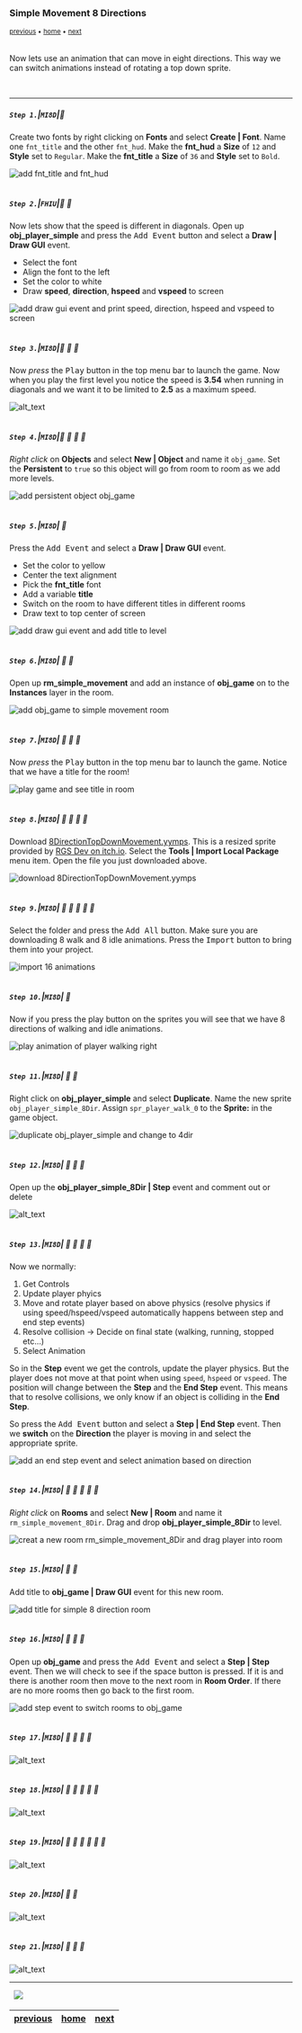 <img src="https://via.placeholder.com/1000x4/45D7CA/45D7CA" alt="drawing" height="4px"/>

### Simple Movement 8 Directions

<sub>[previous](../simple-movement/README.md#user-content-simple-movement-in-8-directions) • [home](../README.md#user-content-gms2-move-in-8-directions) • [next](../)</sub>

<img src="https://via.placeholder.com/1000x4/45D7CA/45D7CA" alt="drawing" height="4px"/>

Now lets use an animation that can move in eight directions. This way we can switch animations instead of rotating a top down sprite.

<br>

---


##### `Step 1.`\|`MI8D`|:small_blue_diamond:

Create two fonts by right clicking on **Fonts** and select **Create | Font**.  Name one `fnt_title` and the other `fnt_hud`. Make the **fnt_hud** a **Size** of `12` and **Style** set to `Regular`. Make the **fnt_title** a **Size** of `36` and **Style** set to `Bold`.  

![add fnt_title and fnt_hud](images/twoFonts.png)

<img src="https://via.placeholder.com/500x2/45D7CA/45D7CA" alt="drawing" height="2px" alt = ""/>

##### `Step 2.`\|`FHIU`|:small_blue_diamond: :small_blue_diamond: 

Now lets show that the speed is different in diagonals.  Open up **obj_player_simple** and press the <kbd>Add Event</kbd> button and select a **Draw | Draw GUI** event.

* Select the font
* Align the font to the left
* Set the color to white
* Draw **speed**, **direction**, **hspeed** and **vspeed** to screen

![add draw gui event and print speed, direction, hspeed and vspeed to screen](images/drawSimpleGUI.png)

<img src="https://via.placeholder.com/500x2/45D7CA/45D7CA" alt="drawing" height="2px" alt = ""/>

##### `Step 3.`\|`MI8D`|:small_blue_diamond: :small_blue_diamond: :small_blue_diamond:

Now *press* the <kbd>Play</kbd> button in the top menu bar to launch the game. Now when you play the first level you notice the speed is **3.54** when running in diagonals and we want it to be limited to **2.5** as a maximum speed.

![alt_text](images/speedWrongDiag.gif)

<img src="https://via.placeholder.com/500x2/45D7CA/45D7CA" alt="drawing" height="2px" alt = ""/>

##### `Step 4.`\|`MI8D`|:small_blue_diamond: :small_blue_diamond: :small_blue_diamond: :small_blue_diamond:

*Right click* on **Objects** and select **New | Object** and name it `obj_game`. Set the **Persistent** to `true` so this object will go from room to room as we add more levels.

![add persistent object obj_game](images/objGamePersistent.png)

<img src="https://via.placeholder.com/500x2/45D7CA/45D7CA" alt="drawing" height="2px" alt = ""/>

##### `Step 5.`\|`MI8D`| :small_orange_diamond:

Press the <kbd>Add Event</kbd> and select a **Draw | Draw GUI** event.

* Set the color to yellow
* Center the text alignment
* Pick the **fnt_title** font
* Add a variable **title**
* Switch on the room to have different titles in different rooms
* Draw text to top center of screen

![add draw gui event and add title to level](images/drawGUIGame.png)

<img src="https://via.placeholder.com/500x2/45D7CA/45D7CA" alt="drawing" height="2px" alt = ""/>

##### `Step 6.`\|`MI8D`| :small_orange_diamond: :small_blue_diamond:

Open up **rm_simple_movement** and add an instance of **obj_game** on to the **Instances** layer in the room.

![add obj_game to simple movement room](images/addGameToRoom.png)

<img src="https://via.placeholder.com/500x2/45D7CA/45D7CA" alt="drawing" height="2px" alt = ""/>

##### `Step 7.`\|`MI8D`| :small_orange_diamond: :small_blue_diamond: :small_blue_diamond:

Now *press* the <kbd>Play</kbd> button in the top menu bar to launch the game. Notice that we have a title for the room!

![play game and see title in room](images/titleInGame.png)

<img src="https://via.placeholder.com/500x2/45D7CA/45D7CA" alt="drawing" height="2px" alt = ""/>

##### `Step 8.`\|`MI8D`| :small_orange_diamond: :small_blue_diamond: :small_blue_diamond: :small_blue_diamond:

Download [8DirectionTopDownMovement.yymps](../Assets/8DirectionTopDownMovement.yymps). This is a resized sprite provided by [RGS Dev on itch.io](https://rgsdev.itch.io/animated-top-down-character-base-template-in-pixel-art-rgsdev). Select the **Tools | Import Local Package** menu item.  Open the file you just downloaded above.

![download 8DirectionTopDownMovement.yymps](images/openLocalPackage.png)

<img src="https://via.placeholder.com/500x2/45D7CA/45D7CA" alt="drawing" height="2px" alt = ""/>

##### `Step 9.`\|`MI8D`| :small_orange_diamond: :small_blue_diamond: :small_blue_diamond: :small_blue_diamond: :small_blue_diamond:

Select the folder and press the <kbd>Add All</kbd> button.  Make sure you are downloading 8 walk and 8 idle animations.  Press the <kbd>Import</kbd> button to bring them into your project.

![import 16 animations](images/addImport.png)

<img src="https://via.placeholder.com/500x2/45D7CA/45D7CA" alt="drawing" height="2px" alt = ""/>

##### `Step 10.`\|`MI8D`| :large_blue_diamond:

Now if you press the play button on the sprites you will see that we have 8 directions of walking and idle animations.

![play animation of player walking right](images/ImportAnims.gif)

<img src="https://via.placeholder.com/500x2/45D7CA/45D7CA" alt="drawing" height="2px" alt = ""/>

##### `Step 11.`\|`MI8D`| :large_blue_diamond: :small_blue_diamond: 

Right click on **obj_player_simple** and select **Duplicate**.  Name the new sprite `obj_player_simple_8Dir`. Assign `spr_player_walk_0` to the **Sprite:**  in the game object.

![duplicate obj_player_simple and change to 4dir](images/dupePlayer.png)

<img src="https://via.placeholder.com/500x2/45D7CA/45D7CA" alt="drawing" height="2px" alt = ""/>


##### `Step 12.`\|`MI8D`| :large_blue_diamond: :small_blue_diamond: :small_blue_diamond: 

Open up the **obj_player_simple_8Dir | Step** event and comment out or delete 

![alt_text](images/deleteImageAngle.png)

<img src="https://via.placeholder.com/500x2/45D7CA/45D7CA" alt="drawing" height="2px" alt = ""/>

##### `Step 13.`\|`MI8D`| :large_blue_diamond: :small_blue_diamond: :small_blue_diamond:  :small_blue_diamond: 

Now we normally:

1. Get Controls
2. Update player phyics 
3. Move and rotate player based on above physics (resolve physics if using speed/hspeed/vspeed automatically happens between step and end step events)
4. Resolve collision -> Decide on final state (walking, running, stopped etc...)
5. Select Animation

So in the **Step** event we get the controls, update the player physics.  But the player does not move at that point when using `speed`, `hspeed` or `vspeed`.  The position will change between the **Step** and the **End Step** event.  This means that to resolve collisions, we only know if an object is colliding in the **End Step**.  

So press the <kbd>Add Event</kbd> button and select a **Step | End Step** event. Then we **switch** on the **Direction** the player is moving in and select the appropriate sprite.

![add an end step event and select animation based on direction](images/endStep.png)

<img src="https://via.placeholder.com/500x2/45D7CA/45D7CA" alt="drawing" height="2px" alt = ""/>

##### `Step 14.`\|`MI8D`| :large_blue_diamond: :small_blue_diamond: :small_blue_diamond: :small_blue_diamond:  :small_blue_diamond: 

*Right click* on **Rooms** and select **New | Room** and name it `rm_simple_movement_8Dir`. Drag and drop **obj_player_simple_8Dir** to level.

![creat a new room rm_simple_movement_8Dir and drag player into room](images/8dirroom.png)

<img src="https://via.placeholder.com/500x2/45D7CA/45D7CA" alt="drawing" height="2px" alt = ""/>

##### `Step 15.`\|`MI8D`| :large_blue_diamond: :small_orange_diamond: 

Add title to **obj_game | Draw GUI** event for this new room.

![add title for simple 8 direction room](images/addToObjGame.png)

<img src="https://via.placeholder.com/500x2/45D7CA/45D7CA" alt="drawing" height="2px" alt = ""/>

##### `Step 16.`\|`MI8D`| :large_blue_diamond: :small_orange_diamond:   :small_blue_diamond: 

Open up **obj_game** and press the <kbd>Add Event</kbd> and select a **Step | Step** event. Then we will check to see if the space button is pressed.  If it is and there is another room then move to the next room in **Room Order**.  If there are no more rooms then go back to the first room.

![add step event to switch rooms to obj_game](images/stepObjGame.png)

<img src="https://via.placeholder.com/500x2/45D7CA/45D7CA" alt="drawing" height="2px" alt = ""/>

##### `Step 17.`\|`MI8D`| :large_blue_diamond: :small_orange_diamond: :small_blue_diamond: :small_blue_diamond:

![alt_text](images/.png)

<img src="https://via.placeholder.com/500x2/45D7CA/45D7CA" alt="drawing" height="2px" alt = ""/>

##### `Step 18.`\|`MI8D`| :large_blue_diamond: :small_orange_diamond: :small_blue_diamond: :small_blue_diamond: :small_blue_diamond:

![alt_text](images/.png)

<img src="https://via.placeholder.com/500x2/45D7CA/45D7CA" alt="drawing" height="2px" alt = ""/>

##### `Step 19.`\|`MI8D`| :large_blue_diamond: :small_orange_diamond: :small_blue_diamond: :small_blue_diamond: :small_blue_diamond: :small_blue_diamond:

![alt_text](images/.png)

<img src="https://via.placeholder.com/500x2/45D7CA/45D7CA" alt="drawing" height="2px" alt = ""/>

##### `Step 20.`\|`MI8D`| :large_blue_diamond: :large_blue_diamond:

![alt_text](images/.png)

<img src="https://via.placeholder.com/500x2/45D7CA/45D7CA" alt="drawing" height="2px" alt = ""/>

##### `Step 21.`\|`MI8D`| :large_blue_diamond: :large_blue_diamond: :small_blue_diamond:

![alt_text](images/.png)

___


<img src="https://via.placeholder.com/1000x4/dba81a/dba81a" alt="drawing" height="4px" alt = ""/>

<img src="https://via.placeholder.com/1000x100/45D7CA/000000/?text=Next Up - ADD NEXT TMI8DE">

<img src="https://via.placeholder.com/1000x4/dba81a/dba81a" alt="drawing" height="4px" alt = ""/>

| [previous](../simple-movement/README.md#user-content-simple-movement-in-8-directions)| [home](../README.md#user-content-gms2-move-in-8-directions) | [next](../)|
|---|---|---|
